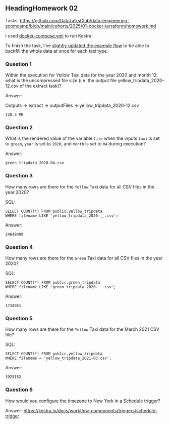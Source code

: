 ## HeadingHomework 02
Tasks: https://github.com/DataTalksClub/data-engineering-zoomcamp/blob/main/cohorts/2025/01-docker-terraform/homework.md

I used [docker-compose.yml](./docker-compose.yml) to run Kestra.

To finish the task, I've [slightly updated the example flow](./flow.yml) to be able to backfill the whole data at once for each taxi type.


### Question 1
Within the execution for Yellow Taxi data for the year 2020 and month 12: what is the uncompressed file size (i.e. the output file yellow_tripdata_2020-12.csv of the extract task)?


Answer:

Outputs → extract → outputFiles → yellow_tripdata_2020-12.csv

    128.3 MB

 
### Question 2

What is the rendered value of the variable  `file`  when the inputs  `taxi`  is set to  `green`,  `year`  is set to  `2020`, and  `month`  is set to  `04`  during execution?

Answer:

    green_tripdata_2020-04.csv

  
### Question 3
How many rows are there for the  `Yellow`  Taxi data for all CSV files in the year 2020?

SQL:

    SELECT COUNT(*) FROM public.yellow_tripdata
    WHERE filename LIKE 'yellow_tripdata_2020-__.csv';

Answer:

    24648499

### Question 4 
How many rows are there for the  `Green`  Taxi data for all CSV files in the year 2020?

SQL:

    SELECT COUNT(*) FROM public.green_tripdata
    WHERE filename LIKE 'green_tripdata_2020-__.csv';

Answer:

    1734051


### Question 5
How many rows are there for the  `Yellow`  Taxi data for the March 2021 CSV file?

SQL:

    SELECT COUNT(*) FROM public.yellow_tripdata
    WHERE filename = 'yellow_tripdata_2021-03.csv';

Answer:

    1925152

### Question 6
How would you configure the timezone to New York in a Schedule trigger?

Answer: https://kestra.io/docs/workflow-components/triggers/schedule-trigger
